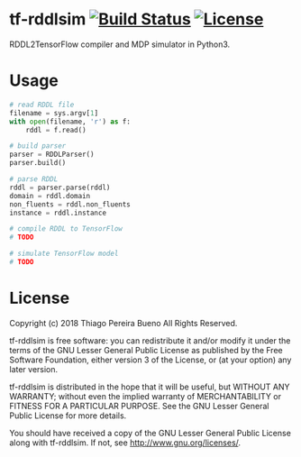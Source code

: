 # tf-rddlsim [![Build Status](https://travis-ci.org/thiagopbueno/tf-rddlsim.svg?branch=master)](https://travis-ci.org/thiagopbueno/tf-rddlsim) [![License](https://img.shields.io/aur/license/yaourt.svg)](https://github.com/thiagopbueno/tf-mdp/blob/master/LICENSE)

RDDL2TensorFlow compiler and MDP simulator in Python3.

# Usage

```python
# read RDDL file
filename = sys.argv[1]
with open(filename, 'r') as f:
    rddl = f.read()

# build parser
parser = RDDLParser()
parser.build()

# parse RDDL
rddl = parser.parse(rddl)
domain = rddl.domain
non_fluents = rddl.non_fluents
instance = rddl.instance

# compile RDDL to TensorFlow
# TODO

# simulate TensorFlow model
# TODO
```

# License

Copyright (c) 2018 Thiago Pereira Bueno All Rights Reserved.

tf-rddlsim is free software: you can redistribute it and/or modify it
under the terms of the GNU Lesser General Public License as published by
the Free Software Foundation, either version 3 of the License, or (at
your option) any later version.

tf-rddlsim is distributed in the hope that it will be useful, but
WITHOUT ANY WARRANTY; without even the implied warranty of
MERCHANTABILITY or FITNESS FOR A PARTICULAR PURPOSE. See the GNU Lesser
General Public License for more details.

You should have received a copy of the GNU Lesser General Public License
along with tf-rddlsim. If not, see http://www.gnu.org/licenses/.
